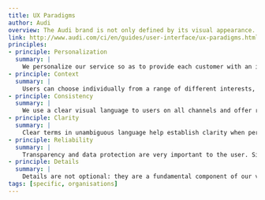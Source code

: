 ```yaml
---
title: UX Paradigms
author: Audi
overview: The Audi brand is not only defined by its visual appearance. When it comes to interactive channels the question also has to be asked\:\ what defines interaction with the brand across all applications and devices? We set ourselves the goal of making interaction as simple and as positive as possible for our customers so that the experience is associated with the brand, thereby supporting lasting loyalty. On the path to achieving this goal, the UX paradigms provide a shared basis for developing new ideas and striving for constant improvement.
link: http://www.audi.com/ci/en/guides/user-interface/ux-paradigms.html
principles:
- principle: Personalization
  summary: |
    We personalize our service so as to provide each customer with an individual user experience. Habits, needs, individual mobility, personal devices, security and privacy: all these differ from one user to the next. So we enable users to change or supplement content according to their individual preferences.
- principle: Context
  summary: |
    Users can choose individually from a range of different interests, positions and objectives. They may also take on different roles such as potential customer, buyer or owner. To create a positive experience, it is important to understand and incorporate the needs and aims of the user in the design. 
- principle: Consistency
  summary: |
    We use a clear visual language to users on all channels and offer recurring solutions. Entire sets of content, hierarchies and functions are structured identically across all devices. We give functions the same name and apply animations in the same way. In this way, we make it easier for users to perform complex tasks and we create a uniform overall experience.
- principle: Clarity
  summary: |
    Clear terms in unambiguous language help establish clarity when performing a task. We focus on the essentials and guide the user through particular highlights and animations by means of a clear-cut hierarchy. We provide clear feedback to user input and show where a piece of information or state has come from, how up-to-date it is, what it means and how it can be changed.
- principle: Reliability
  summary: |
    Transparency and data protection are very important to the user. Since more and more services are interconnected across different systems and devices, the user has to be able to rely on every element in the ecosystem. By clearly communicating the system states we are able to give the user the opportunity to view all the relevant information. In the event of problems, we notify the user immediately and provide support in solving the problem, as well as treating user information as confidential.
- principle: Details
  summary: |
    Details are not optional: they are a fundamental component of our visual appearance. We apply details such as animations selectively so as to create a high-quality, thrilling and hallmark overall user experience.
tags: [specific, organisations]
---
```

